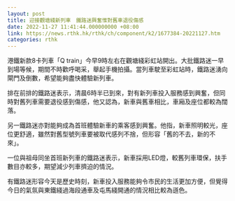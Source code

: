 ```yaml
---
layout: post
title: 迎接觀塘綫新列車　鐵路迷興奮惟對舊車退役傷感
date: 2022-11-27 11:41:44.000000000 +08:00
link: https://news.rthk.hk/rthk/ch/component/k2/1677384-20221127.htm
categories: rthk
---
```


港鐵新款8卡列車「Q train」今早9時左右在觀塘綫彩虹站開出。大批鐵路迷一早到場等候，期間不時歡呼喝采，舉起手機拍攝。當列車駛至彩虹站時，鐵路迷湧向閘門及倒數，希望能夠盡快體驗新列車。

排在前排的鐵路迷表示，清晨6時半已到來，對有新列車投入服務感到興奮，但同時對舊列車需要退役感到傷感，他又認為，新車與舊車相比，車廂及座位都較為闊落。

另一鐵路迷亦對能夠成為首班體驗新車的乘客感到興奮。他指，新車照明較光，座位更舒適，雖然對舊型號列車要被取代感列不捨，但形容「舊的不去，新的不來」。

一位與祖母同坐首班新列車的鐵路迷表示，新車採用LED燈，較舊列車環保，扶手數目亦較多，期望減少列車擠迫的情況。

有鐵路迷形容今天是歷史時刻，新車投入服務能夠令市民的生活更加方便，但覺得今日的氣氛與東鐵綫過海段通車及屯馬綫開通的情況相比較為遜色。
